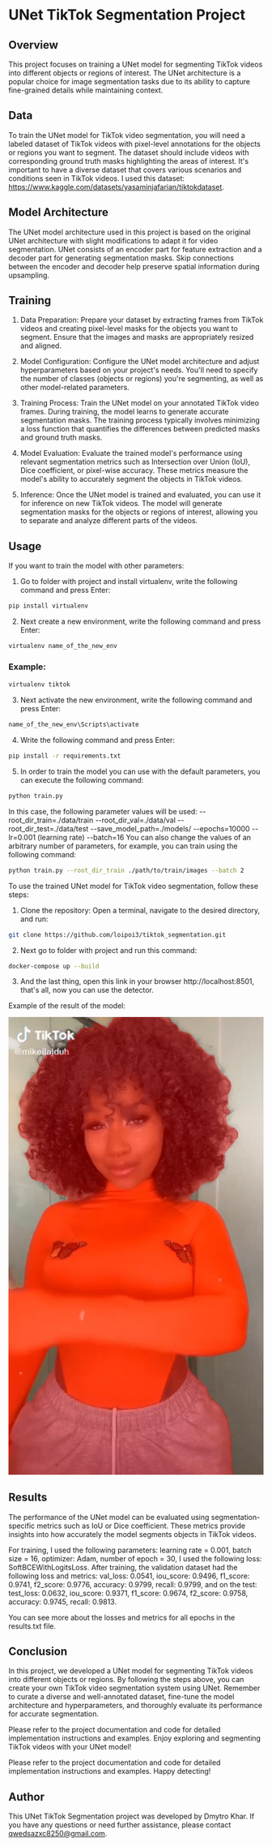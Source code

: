 # UNet TikTok Segmentation Project

## Overview
This project focuses on training a UNet model for segmenting TikTok videos into different objects or regions of interest. The UNet architecture is a popular choice for image segmentation tasks due to its ability to capture fine-grained details while maintaining context.

## Data
To train the UNet model for TikTok video segmentation, you will need a labeled dataset of TikTok videos with pixel-level annotations for the objects or regions you want to segment. The dataset should include videos with corresponding ground truth masks highlighting the areas of interest. It's important to have a diverse dataset that covers various scenarios and conditions seen in TikTok videos. I used this dataset: https://www.kaggle.com/datasets/yasaminjafarian/tiktokdataset.

## Model Architecture
The UNet model architecture used in this project is based on the original UNet architecture with slight modifications to adapt it for video segmentation. UNet consists of an encoder part for feature extraction and a decoder part for generating segmentation masks. Skip connections between the encoder and decoder help preserve spatial information during upsampling.

## Training
1. Data Preparation: Prepare your dataset by extracting frames from TikTok videos and creating pixel-level masks for the objects you want to segment. Ensure that the images and masks are appropriately resized and aligned.

2. Model Configuration: Configure the UNet model architecture and adjust hyperparameters based on your project's needs. You'll need to specify the number of classes (objects or regions) you're segmenting, as well as other model-related parameters.

3. Training Process: Train the UNet model on your annotated TikTok video frames. During training, the model learns to generate accurate segmentation masks. The training process typically involves minimizing a loss function that quantifies the differences between predicted masks and ground truth masks.

4. Model Evaluation: Evaluate the trained model's performance using relevant segmentation metrics such as Intersection over Union (IoU), Dice coefficient, or pixel-wise accuracy. These metrics measure the model's ability to accurately segment the objects in TikTok videos.

5. Inference: Once the UNet model is trained and evaluated, you can use it for inference on new TikTok videos. The model will generate segmentation masks for the objects or regions of interest, allowing you to separate and analyze different parts of the videos.

## Usage
If you want to train the model with other parameters:
1. Go to folder with project and install virtualenv, write the following command and press Enter:
```bash
pip install virtualenv
```
2. Next create a new environment, write the following command and press Enter:
```bash
virtualenv name_of_the_new_env
```
### Example:
```bash
virtualenv tiktok
```
3. Next activate the new environment, write the following command and press Enter:
```bash
name_of_the_new_env\Scripts\activate
```
4. Write the following command and press Enter:
 ```bash
pip install -r requirements.txt
```
5. In order to train the model you can use with the default parameters, you can execute the following command:
```bash
python train.py
```
In this case, the following parameter values will be used:
--root_dir_train=./data/train
--root_dir_val=./data/val
--root_dir_test=./data/test
--save_model_path=./models/
--epochs=10000
--lr=0.001 (learning rate)
--batch=16
You can also change the values of an arbitrary number of parameters, for example, you can train using the following command:
```bash
python train.py --root_dir_train ./path/to/train/images --batch 2
```


To use the trained UNet model for TikTok video segmentation, follow these steps:

1. Clone the repository: Open a terminal, navigate to the desired directory, and run:
```bash
git clone https://github.com/loipoi3/tiktok_segmentation.git
```
2. Next go to folder with project and run this command:
```bash
docker-compose up --build
```
3. And the last thing, open this link in your browser http://localhost:8501, that's all, now you can use the detector.

Example of the result of the model:

![Example 1](image.png)

## Results
The performance of the UNet model can be evaluated using segmentation-specific metrics such as IoU or Dice coefficient. These metrics provide insights into how accurately the model segments objects in TikTok videos.

For training, I used the following parameters: learning rate = 0.001, batch size = 16, optimizer: Adam, number of epoch = 30, I used the following loss: SoftBCEWithLogitsLoss. After training, the validation dataset had the following loss and metrics:
val_loss: 0.0541, iou_score: 0.9496, f1_score: 0.9741, f2_score: 0.9776, accuracy: 0.9799, recall: 0.9799,
and on the test:
test_loss: 0.0632, iou_score: 0.9371, f1_score: 0.9674, f2_score: 0.9758, accuracy: 0.9745, recall: 0.9813.

You can see more about the losses and metrics for all epochs in the results.txt file.

## Conclusion
In this project, we developed a UNet model for segmenting TikTok videos into different objects or regions. By following the steps above, you can create your own TikTok video segmentation system using UNet. Remember to curate a diverse and well-annotated dataset, fine-tune the model architecture and hyperparameters, and thoroughly evaluate its performance for accurate segmentation.

Please refer to the project documentation and code for detailed implementation instructions and examples. Enjoy exploring and segmenting TikTok videos with your UNet model!

Please refer to the project documentation and code for detailed implementation instructions and examples. Happy detecting!

## Author
This UNet TikTok Segmentation project was developed by Dmytro Khar. If you have any questions or need further assistance, please contact qwedsazxc8250@gmail.com.
